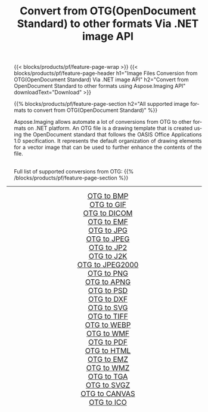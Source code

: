 ﻿---
title: Convert from OTG(OpenDocument Standard) to other formats Via .NET image API 
weight: 3920
url: /net/conversion/from/otg/ 
lang: en
langdirlevel: 2
locales: zh-hans,ja,it,ru,de,es,fr,nl,id,lt,pl,pt,vi,tr,ko,zh-hant,ar,hi,th,sv,cs,uk,he
description: Using Aspose.Imaging for .NET you can easily convert from OTG(OpenDocument Standard) to other formats
---

{{< blocks/products/pf/feature-page-wrap >}}
{{< blocks/products/pf/feature-page-header h1="Image Files Conversion from OTG(OpenDocument Standard) Via .NET image API" h2="Convert from OpenDocument Standard to other formats using Aspose.Imaging API" downloadText="Download" >}}


{{% blocks/products/pf/feature-page-section  h2="All supported image formats to convert from OTG(OpenDocument Standard)" %}}
<p align=justify>Aspose.Imaging allows automate a lot of conversions from OTG to other formats on .NET platform. An OTG file is a drawing template that is created using the OpenDocument standard that follows the OASIS Office Applications 1.0 specification. It represents the default organization of drawing elements for a vector image that can be used to further enhance the contents of the file.</p>
<br/>
Full list of supported conversions from OTG:
{{% /blocks/products/pf/feature-page-section %}}
<div class="container-fluid productfamilypage bg-gray">
    <div class="convertypes bg-gray agp-content section">
        <div class="container">
		<hr style="margin-left:-20px;"/>
		<div class="row other-converters" style="gap: 10px;font-size: 19px;text-align:center;">
		    <div class='col-md-2 other-converter remove-lp remove-rp'><a href="/imaging/net/conversion/otg-to-bmp/" style="padding:15px;">OTG to BMP</a></div><div class='col-md-2 other-converter remove-lp remove-rp'><a href="/imaging/net/conversion/otg-to-gif/" style="padding:15px;">OTG to GIF</a></div><div class='col-md-2 other-converter remove-lp remove-rp'><a href="/imaging/net/conversion/otg-to-dicom/" style="padding:15px;">OTG to DICOM</a></div><div class='col-md-2 other-converter remove-lp remove-rp'><a href="/imaging/net/conversion/otg-to-emf/" style="padding:15px;">OTG to EMF</a></div><div class='col-md-2 other-converter remove-lp remove-rp'><a href="/imaging/net/conversion/otg-to-jpg/" style="padding:15px;">OTG to JPG</a></div><div class='col-md-2 other-converter remove-lp remove-rp'><a href="/imaging/net/conversion/otg-to-jpeg/" style="padding:15px;">OTG to JPEG</a></div><div class='col-md-2 other-converter remove-lp remove-rp'><a href="/imaging/net/conversion/otg-to-jp2/" style="padding:15px;">OTG to JP2</a></div><div class='col-md-2 other-converter remove-lp remove-rp'><a href="/imaging/net/conversion/otg-to-j2k/" style="padding:15px;">OTG to J2K</a></div><div class='col-md-2 other-converter remove-lp remove-rp'><a href="/imaging/net/conversion/otg-to-jpeg2000/" style="padding:15px;">OTG to JPEG2000</a></div><div class='col-md-2 other-converter remove-lp remove-rp'><a href="/imaging/net/conversion/otg-to-png/" style="padding:15px;">OTG to PNG</a></div><div class='col-md-2 other-converter remove-lp remove-rp'><a href="/imaging/net/conversion/otg-to-apng/" style="padding:15px;">OTG to APNG</a></div><div class='col-md-2 other-converter remove-lp remove-rp'><a href="/imaging/net/conversion/otg-to-psd/" style="padding:15px;">OTG to PSD</a></div><div class='col-md-2 other-converter remove-lp remove-rp'><a href="/imaging/net/conversion/otg-to-dxf/" style="padding:15px;">OTG to DXF</a></div><div class='col-md-2 other-converter remove-lp remove-rp'><a href="/imaging/net/conversion/otg-to-svg/" style="padding:15px;">OTG to SVG</a></div><div class='col-md-2 other-converter remove-lp remove-rp'><a href="/imaging/net/conversion/otg-to-tiff/" style="padding:15px;">OTG to TIFF</a></div><div class='col-md-2 other-converter remove-lp remove-rp'><a href="/imaging/net/conversion/otg-to-webp/" style="padding:15px;">OTG to WEBP</a></div><div class='col-md-2 other-converter remove-lp remove-rp'><a href="/imaging/net/conversion/otg-to-wmf/" style="padding:15px;">OTG to WMF</a></div><div class='col-md-2 other-converter remove-lp remove-rp'><a href="/imaging/net/conversion/otg-to-pdf/" style="padding:15px;">OTG to PDF</a></div><div class='col-md-2 other-converter remove-lp remove-rp'><a href="/imaging/net/conversion/otg-to-html/" style="padding:15px;">OTG to HTML</a></div><div class='col-md-2 other-converter remove-lp remove-rp'><a href="/imaging/net/conversion/otg-to-emz/" style="padding:15px;">OTG to EMZ</a></div><div class='col-md-2 other-converter remove-lp remove-rp'><a href="/imaging/net/conversion/otg-to-wmz/" style="padding:15px;">OTG to WMZ</a></div><div class='col-md-2 other-converter remove-lp remove-rp'><a href="/imaging/net/conversion/otg-to-tga/" style="padding:15px;">OTG to TGA</a></div><div class='col-md-2 other-converter remove-lp remove-rp'><a href="/imaging/net/conversion/otg-to-svgz/" style="padding:15px;">OTG to SVGZ</a></div><div class='col-md-2 other-converter remove-lp remove-rp'><a href="/imaging/net/conversion/otg-to-canvas/" style="padding:15px;">OTG to CANVAS</a></div><div class='col-md-2 other-converter remove-lp remove-rp'><a href="/imaging/net/conversion/otg-to-ico/" style="padding:15px;">OTG to ICO</a></div>
                </div>
        </div>
    </div>
</div>
<br/>

